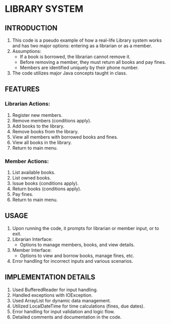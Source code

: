 # LIBRARY SYSTEM

## INTRODUCTION

1. This code is a pseudo example of how a real-life Library system works and has two major options: entering as a librarian or as a member.
2. Assumptions:
   - If a book is borrowed, the librarian cannot remove it.
   - Before removing a member, they must return all books and pay fines.
   - Members are identified uniquely by their phone number.
3. The code utilizes major Java concepts taught in class.

## FEATURES

### Librarian Actions:

1. Register new members.
2. Remove members (conditions apply).
3. Add books to the library.
4. Remove books from the library.
5. View all members with borrowed books and fines.
6. View all books in the library.
7. Return to main menu.

### Member Actions:

1. List available books.
2. List owned books.
3. Issue books (conditions apply).
4. Return books (conditions apply).
5. Pay fines.
6. Return to main menu.

## USAGE

1. Upon running the code, it prompts for librarian or member input, or to exit.
2. Librarian Interface:
   - Options to manage members, books, and view details.
3. Member Interface:
   - Options to view and borrow books, manage fines, etc.
4. Error handling for incorrect inputs and various scenarios.

## IMPLEMENTATION DETAILS

1. Used BufferedReader for input handling.
2. Handled exceptions with IOException.
3. Used ArrayList for dynamic data management.
4. Utilized LocalDateTime for time calculations (fines, due dates).
5. Error handling for input validation and logic flow.
6. Detailed comments and documentation in the code.

